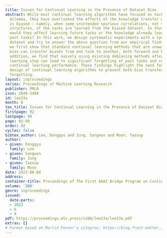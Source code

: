 ```yaml
---
title: Issues for Continual Learning in the Presence of Dataset Bias
abstract: While most continual learning algorithms have focused on tackling the stability-plasticity
  dilemma, they have overlooked the effects of the knowledge transfer when the dataset
  is biased — namely, when some unintended spurious correlations, not the true causal
  structures, of the tasks are learned from the biased dataset. In that case, how
  would they affect learning future tasks or the knowledge already learned from the
  past tasks? In this work, we design systematic experiments with a synthetic biased
  dataset and try to answer the above question from our empirical findings. Namely,
  we first show that standard continual learning methods that are unaware of dataset
  bias can transfer biases from one task to another, both forward and backward. In
  addition, we find that naively using existing debiasing methods after each continual
  learning step can lead to significant forgetting of past tasks and reduced overall
  continual learning performance. These findings highlight the need for a causality-aware
  design of continual learning algorithms to prevent both bias transfers and catastrophic
  forgetting.
layout: inproceedings
series: Proceedings of Machine Learning Research
publisher: PMLR
issn: 2640-3498
id: lee23a
month: 0
tex_title: Issues for Continual Learning in the Presence of Dataset Bias
firstpage: 92
lastpage: 99
page: 92-99
order: 92
cycles: false
bibtex_author: Lee, Donggyu and Jung, Sangwon and Moon, Taesup
author:
- given: Donggyu
  family: Lee
- given: Sangwon
  family: Jung
- given: Taesup
  family: Moon
date: 2023-06-04
address: 
container-title: Proceedings of The First AAAI Bridge Program on Continual Causality
volume: '208'
genre: inproceedings
issued:
  date-parts:
  - 2023
  - 6
  - 4
pdf: https://proceedings.mlr.press/v208/lee23a/lee23a.pdf
extras: []
# Format based on Martin Fenner's citeproc: https://blog.front-matter.io/posts/citeproc-yaml-for-bibliographies/
---
```

